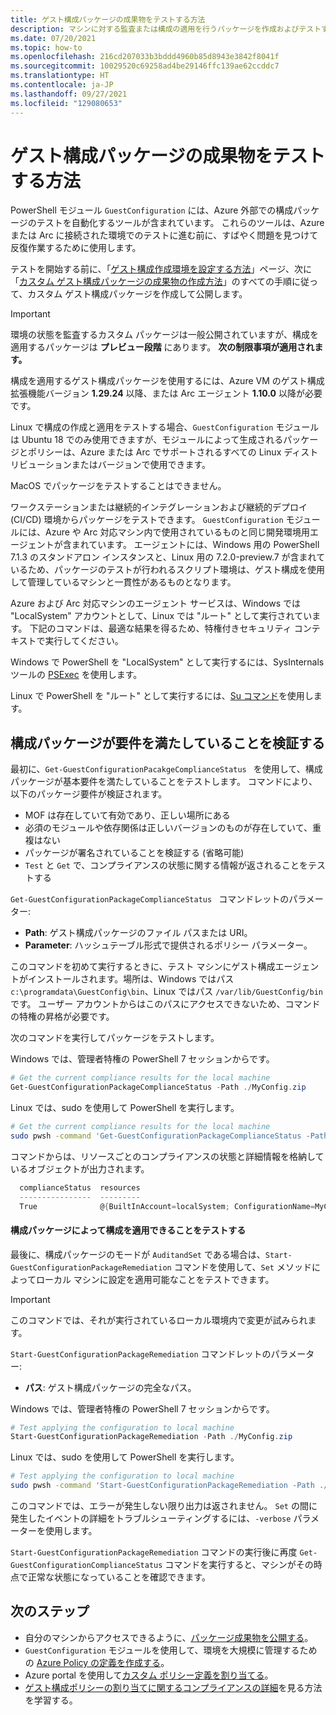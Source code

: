 ```yaml
---
title: ゲスト構成パッケージの成果物をテストする方法
description: マシンに対する監査または構成の適用を行うパッケージを作成およびテストする経験。
ms.date: 07/20/2021
ms.topic: how-to
ms.openlocfilehash: 216cd207033b3bddd4960b85d8943e3842f8041f
ms.sourcegitcommit: 10029520c69258ad4be29146ffc139ae62ccddc7
ms.translationtype: HT
ms.contentlocale: ja-JP
ms.lasthandoff: 09/27/2021
ms.locfileid: "129080653"
---
```

# <a name="how-to-test-guest-configuration-package-artifacts"></a>ゲスト構成パッケージの成果物をテストする方法

PowerShell モジュール `GuestConfiguration` には、Azure 外部での構成パッケージのテストを自動化するツールが含まれています。 これらのツールは、Azure または Arc に接続された環境でのテストに進む前に、すばやく問題を見つけて反復作業するために使用します。

テストを開始する前に、「[ゲスト構成作成環境を設定する方法](./guest-configuration-create-setup.md)」ページ、次に「[カスタム ゲスト構成パッケージの成果物の作成方法](./guest-configuration-create.md)」のすべての手順に従って、カスタム ゲスト構成パッケージを作成して公開します。

> [!IMPORTANT]
> 環境の状態を監査するカスタム パッケージは一般公開されていますが、構成を適用するパッケージは **プレビュー段階** にあります。 **次の制限事項が適用されます。**
> 
> 構成を適用するゲスト構成パッケージを使用するには、Azure VM のゲスト構成拡張機能バージョン **1.29.24** 以降、または Arc エージェント **1.10.0** 以降が必要です。
> 
> Linux で構成の作成と適用をテストする場合、`GuestConfiguration` モジュールは Ubuntu 18 でのみ使用できますが、モジュールによって生成されるパッケージとポリシーは、Azure または Arc でサポートされるすべての Linux ディストリビューションまたはバージョンで使用できます。
>
> MacOS でパッケージをテストすることはできません。

ワークステーションまたは継続的インテグレーションおよび継続的デプロイ (CI/CD) 環境からパッケージをテストできます。  `GuestConfiguration` モジュールには、Azure や Arc 対応マシン内で使用されているものと同じ開発環境用エージェントが含まれています。 エージェントには、Windows 用の PowerShell 7.1.3 のスタンドアロン インスタンスと、Linux 用の 7.2.0-preview.7 が含まれているため、パッケージのテストが行われるスクリプト環境は、ゲスト構成を使用して管理しているマシンと一貫性があるものとなります。

Azure および Arc 対応マシンのエージェント サービスは、Windows では "LocalSystem" アカウントとして、Linux では "ルート" として実行されています。 下記のコマンドは、最適な結果を得るため、特権付きセキュリティ コンテキストで実行してください。

Windows で PowerShell を "LocalSystem" として実行するには、SysInternals ツールの [PSExec](/sysinternals/downloads/psexec) を使用します。

Linux で PowerShell を "ルート" として実行するには、[Su コマンド](https://manpages.ubuntu.com/manpages/man1/su.1.html)を使用します。

## <a name="validate-the-configuration-package-meets-requirements"></a>構成パッケージが要件を満たしていることを検証する

最初に、`Get-GuestConfigurationPacakgeComplianceStatus ` を使用して、構成パッケージが基本要件を満たしていることをテストします。 コマンドにより、以下のパッケージ要件が検証されます。

- MOF は存在していて有効であり、正しい場所にある
- 必須のモジュールや依存関係は正しいバージョンのものが存在していて、重複はない
- パッケージが署名されていることを検証する (省略可能)
- `Test` と `Get` で、コンプライアンスの状態に関する情報が返されることをテストする

`Get-GuestConfigurationPackageComplianceStatus ` コマンドレットのパラメーター:

- **Path**: ゲスト構成パッケージのファイル パスまたは URI。
- **Parameter**: ハッシュテーブル形式で提供されるポリシー パラメーター。

このコマンドを初めて実行するときに、テスト マシンにゲスト構成エージェントがインストールされます。場所は、Windows ではパス `c:\programdata\GuestConfig\bin`、Linux ではパス `/var/lib/GuestConfig/bin` です。 ユーザー アカウントからはこのパスにアクセスできないため、コマンドの特権の昇格が必要です。

次のコマンドを実行してパッケージをテストします。

Windows では、管理者特権の PowerShell 7 セッションからです。

```powershell
# Get the current compliance results for the local machine
Get-GuestConfigurationPackageComplianceStatus -Path ./MyConfig.zip
```

Linux では、sudo を使用して PowerShell を実行します。

```bash
# Get the current compliance results for the local machine
sudo pwsh -command 'Get-GuestConfigurationPackageComplianceStatus -Path ./MyConfig.zip'
```

コマンドからは、リソースごとのコンプライアンスの状態と詳細情報を格納しているオブジェクトが出力されます。

```powershell
  complianceStatus  resources
  ----------------  ---------
  True              @{BuiltInAccount=localSystem; ConfigurationName=MyConfig; Credential=; Dependencies=System.Obje…
```

#### <a name="test-the-configuration-package-can-apply-a-configuration"></a>構成パッケージによって構成を適用できることをテストする

最後に、構成パッケージのモードが `AuditandSet` である場合は、`Start-GuestConfigurationPackageRemediation` コマンドを使用して、`Set` メソッドによってローカル マシンに設定を適用可能なことをテストできます。

> [!IMPORTANT]
> このコマンドでは、それが実行されているローカル環境内で変更が試みられます。

`Start-GuestConfigurationPackageRemediation` コマンドレットのパラメーター:

- **パス**: ゲスト構成パッケージの完全なパス。

Windows では、管理者特権の PowerShell 7 セッションからです。

```powershell
# Test applying the configuration to local machine
Start-GuestConfigurationPackageRemediation -Path ./MyConfig.zip
```

Linux では、sudo を使用して PowerShell を実行します。

```bash
# Test applying the configuration to local machine
sudo pwsh -command 'Start-GuestConfigurationPackageRemediation -Path ./MyConfig.zip'
```

このコマンドでは、エラーが発生しない限り出力は返されません。 `Set` の間に発生したイベントの詳細をトラブルシューティングするには、`-verbose` パラメーターを使用します。

`Start-GuestConfigurationPackageRemediation` コマンドの実行後に再度 `Get-GuestConfigurationComplianceStatus` コマンドを実行すると、マシンがその時点で正常な状態になっていることを確認できます。

## <a name="next-steps"></a>次のステップ

- 自分のマシンからアクセスできるように、[パッケージ成果物を公開する](./guest-configuration-create-publish.md)。
- `GuestConfiguration` モジュールを使用して、環境を大規模に管理するための [Azure Policy の定義を作成する](./guest-configuration-create-definition.md)。
- Azure portal を使用して[カスタム ポリシー定義を割り当てる](../assign-policy-portal.md)。
- [ゲスト構成ポリシーの割り当てに関するコンプライアンスの詳細](./determine-non-compliance.md#compliance-details-for-guest-configuration)を見る方法を学習する。
